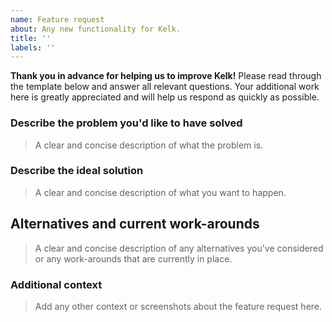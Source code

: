 ```yaml
---
name: Feature request
about: Any new functionality for Kelk.
title: ''
labels: ''
---
```


**Thank you in advance for helping us to improve Kelk!**
Please read through the template below and answer all relevant questions.
Your additional work here is greatly appreciated and will help us respond as quickly as possible.

### Describe the problem you'd like to have solved

> A clear and concise description of what the problem is.

### Describe the ideal solution

> A clear and concise description of what you want to happen.

## Alternatives and current work-arounds

> A clear and concise description of any alternatives you've considered or any work-arounds that are currently in place.

### Additional context

> Add any other context or screenshots about the feature request here.
